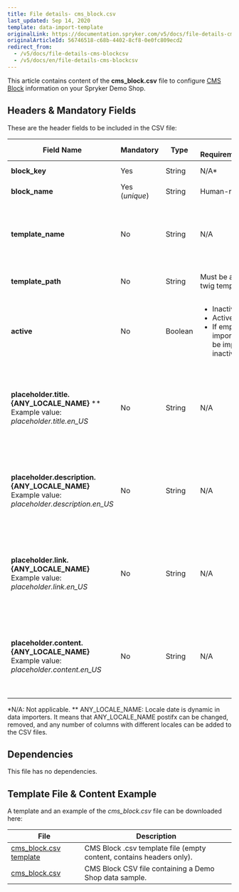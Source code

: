 ```yaml
---
title: File details- cms_block.csv
last_updated: Sep 14, 2020
template: data-import-template
originalLink: https://documentation.spryker.com/v5/docs/file-details-cms-blockcsv
originalArticleId: 56746518-c68b-4402-8cf8-0e0fc809ecd2
redirect_from:
  - /v5/docs/file-details-cms-blockcsv
  - /v5/docs/en/file-details-cms-blockcsv
---
```


This article contains content of the **cms_block.csv** file to configure [CMS Block](/docs/scos/user/features/{{page.version}}/cms-feature-overview/cms-block.html) information on your Spryker Demo Shop.

## Headers & Mandatory Fields 
These are the header fields to be included in the CSV file:

| Field Name | Mandatory | Type | Other Requirements/Comments | Description |
| --- | --- | --- | --- | --- |
| **block_key** | Yes | String |N/A* |Block key identifier  |
| **block_name** | Yes (*unique*) | String |Human-readable name. | Name of the block. |
| **template_name** | No | String |N/A | Alphabetical identifier of the slot. It will be shown in the Back Office. |
| **template_path** | No | String |Must be a valid path to a twig template. | Path to the Twig file template. |
| **active** | No | Boolean |<ul><li>Inactive = 0</li><li>Active = 1</li><li>If empty during the import, the block will be imported as inactive.</li></ul> | Indicates if the block is active or inactive. |
| **placeholder.title.{ANY_LOCALE_NAME}** ** <br>Example value: *placeholder.title.en_US* | No | String | N/A | Placeholder for block title, translated into the specified locale (US for our example). | 
| **placeholder.description.{ANY_LOCALE_NAME}**<br>Example value: *placeholder.description.en_US* | No | String | N/A | Placeholder for block description, translated into the specified locale (US for our example). |
| **placeholder.link.{ANY_LOCALE_NAME}**<br>Example value: *placeholder.link.en_US* | No | String | N/A | Placeholder for block link, translated into the specified locale (US for our example). |
| **placeholder.content.{ANY_LOCALE_NAME}**<br>Example value: *placeholder.content.en_US* | No | String | N/A | Placeholder for block content, translated into the specified locale (US for our example). |
*N/A: Not applicable.
** ANY_LOCALE_NAME: Locale date is dynamic in data importers. It means that ANY_LOCALE_NAME postifx can be changed, removed, and any number of columns with different locales can be added to the CSV files.

## Dependencies

This file has no dependencies.

## Template File & Content Example
A template and an example of the *cms_block.csv*  file can be downloaded here:

| File | Description |
| --- | --- |
| [cms_block.csv template](https://spryker.s3.eu-central-1.amazonaws.com/docs/Developer+Guide/Back-End/Data+Manipulation/Data+Ingestion/Data+Import/Data+Import+Categories/Content+Management/Template+cms_block.csv) | CMS Block .csv template file (empty content, contains headers only). |
| [cms_block.csv](https://spryker.s3.eu-central-1.amazonaws.com/docs/Developer+Guide/Back-End/Data+Manipulation/Data+Ingestion/Data+Import/Data+Import+Categories/Content+Management/cms_block.csv) | CMS Block CSV file containing a Demo Shop data sample. |
